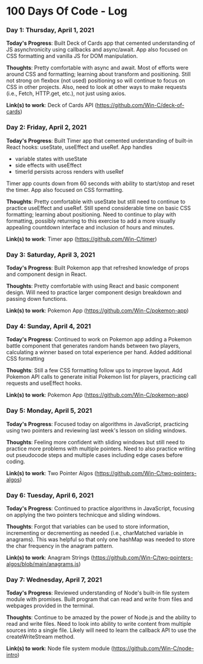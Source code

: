 # 100 Days Of Code - Log

### Day 1: Thursday, April 1, 2021

**Today's Progress**: Built Deck of Cards app that cemented understanding of JS asynchronicity using callbacks and async/await. App also focused on CSS formatting and vanilla JS for DOM manipulation. 

**Thoughts**:  Pretty comfortable with async and await. Most of efforts were around CSS and formatting; learning about transform and positioning. Still not strong on flexbox (not used) positioning so will continue to focus on CSS in other projects. Also, need to look at other ways to make requests (i.e., Fetch, HTTP.get, etc.), not just using axios. 

**Link(s) to work**: Deck of Cards API (https://github.com/Win-C/deck-of-cards)

### Day 2: Friday, April 2, 2021

**Today's Progress**: Built Timer app that cemented understanding of built-in React hooks: useState, useEffect and useRef. App handles
- variable states with useState
- side effects with useEffect
- timerId persists across renders with useRef

Timer app counts down from 60 seconds with ability to start/stop and reset the timer. App also focused on CSS formatting. 

**Thoughts**:  Pretty comfortable with useState but still need to continue to practice useEffect and useRef. Still spend considerable time on basic CSS formatting; learning about positioning. Need to continue to play with formatting, possibly returning to this exercise to add a more visually appealing countdown interface and inclusion of hours and minutes. 

**Link(s) to work**: Timer app (https://github.com/Win-C/timer)

### Day 3: Saturday, April 3, 2021

**Today's Progress**: Built Pokemon app that refreshed knowledge of props and component design in React.  

**Thoughts**:  Pretty comfortable with using React and basic component design. Will need to practice larger component design breakdown and passing down functions. 

**Link(s) to work**: Pokemon App (https://github.com/Win-C/pokemon-app)

### Day 4: Sunday, April 4, 2021

**Today's Progress**: Continued to work on Pokemon app adding a Pokemon battle component that generates random hands between two players, calculating a winner based on total experience per hand. Added additional CSS formatting

**Thoughts**:  Still a few CSS formatting follow ups to improve layout. Add Pokemon API calls to generate initial Pokemon list for players, practicing call requests and useEffect hooks. 

**Link(s) to work**: Pokemon App (https://github.com/Win-C/pokemon-app)

### Day 5: Monday, April 5, 2021

**Today's Progress**: Focused today on algorithms in JavaScript, practicing using two pointers and reviewing last week's lesson on sliding windows. 

**Thoughts**:  Feeling more confident with sliding windows but still need to practice more problems with multiple pointers. Need to also practice writing out pseudocode steps and multiple cases including edge cases before coding. 

**Link(s) to work**: Two Pointer Algos (https://github.com/Win-C/two-pointers-algos)

### Day 6: Tuesday, April 6, 2021

**Today's Progress**: Continued to practice algorithms in JavaScript, focusing on applying the two pointers technicque and sliding windows. 

**Thoughts**:  Forgot that variables can be used to store information, incrementing or decrementing as needed (i.e., charMatched variable in anagrams). This was helpful so that only one hashMap was needed to store the char frequency in the anagram pattern. 

**Link(s) to work**: Anagram Strings (https://github.com/Win-C/two-pointers-algos/blob/main/anagrams.js)

### Day 7: Wednesday, April 7, 2021

**Today's Progress**: Reviewed understanding of Node's built-in file system module with promises. Built program that can read and write from files and webpages provided in the terminal. 

**Thoughts**:  Continue to be amazed by the power of Node.js and the ability to read and write files. Need to look into ability to write content from multiple sources into a single file. Likely will need to learn the callback API to use the createWriteStream method. 

**Link(s) to work**: Node file system module (https://github.com/Win-C/node-intro)